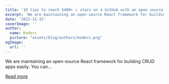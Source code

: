 ```yaml
---
title: '10 tips to reach 5400+ ⭐️ stars on a GitHub with an open source project'
excerpt: 'We are maintaining an open-source React framework for building CRUD apps easily.          You can...'
date: '2022-11-15'
coverImage: ''
author:
  name: Koders
  picture: "assets/blog/authors/koders.png"
ogImage:
  url: ''
---
```


We are maintaining an open-source React framework for building CRUD apps easily.          You can...

[Read more](https://dev.to/necatiozmen/10-tips-to-reach-5400-stars-on-a-github-with-an-open-source-project-27hp)
